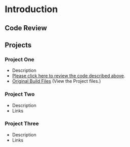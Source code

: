 # Introduction

## Code Review

## Projects
### Project One
- Description
- [Please click here to review the code described above]([https://pages.github.com/](https://github.com/SummersSNHU/SummersSNHU.github.io/tree/main/CS-499%20Software%20Engineering%20and%20Design)).
- [Original Build Files](https://github.com/SummersSNHU/SummersSNHU.github.io/tree/main/CS-499%20Software%20Engineering%20and%20Design) (View the Project files.)

### Project Two
- Description
- Links

### Project Three
- Description
- Links
